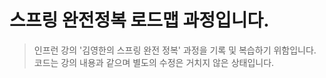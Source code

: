 # 스프링 완전정복 로드맵 과정입니다.

> 인프런 강의 '김영한의 스프링 완전 정복' 과정을 기록 및 복습하기 위함입니다.
> 코드는 강의 내용과 같으며 별도의 수정은 거치지 않은 상태입니다.
